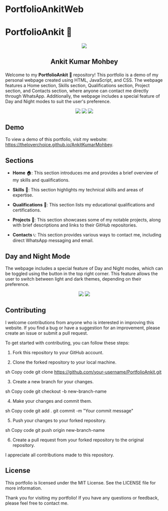 # PortfolioAnkitWeb

# PortfolioAnkit 🌟

<p align="center">
  <img src="https://img.icons8.com/cotton/100/000000/website.png"/>
</p>

## <p align="center">Ankit Kumar Mohbey</p>

Welcome to my **PortfolioAnkit** 🌟 repository! This portfolio is a demo of my personal webpage created using HTML, JavaScript, and CSS. The webpage features a Home section, Skills section, Qualifications section, Project section, and Contacts section, where anyone can contact me directly through WhatsApp. Additionally, the webpage includes a special feature of Day and Night modes to suit the user's preference.

<p align="center">
  <img src="https://img.icons8.com/color/64/000000/html-5--v1.png"/>
  <img src="https://img.icons8.com/color/64/000000/css3.png"/>
  <img src="https://img.icons8.com/color/64/000000/javascript--v1.png"/>
</p>

## Demo

To view a demo of this portfolio, visit my website: https://theloverchoice.github.io/AnkitKumarMohbey.

## Sections

- **Home** 🏠: This section introduces me and provides a brief overview of my skills and qualifications.

- **Skills** 🚀: This section highlights my technical skills and areas of expertise.

- **Qualifications** 📜: This section lists my educational qualifications and certifications.

- **Projects** 🌟: This section showcases some of my notable projects, along with brief descriptions and links to their GitHub repositories.

- **Contacts** 📞: This section provides various ways to contact me, including direct WhatsApp messaging and email.

## Day and Night Mode

The webpage includes a special feature of Day and Night modes, which can be toggled using the button in the top right corner. This feature allows the user to switch between light and dark themes, depending on their preference.

<p align="center">
  <img src="https://img.icons8.com/color/64/000000/sun.png"/>
  <img src="https://img.icons8.com/color/64/000000/moon-satellite.png"/>
</p>

## Contributing
I welcome contributions from anyone who is interested in improving this website. If you find a bug or have a suggestion for an improvement, please create an issue or submit a pull request.

To get started with contributing, you can follow these steps:

1. Fork this repository to your GitHub account.

2. Clone the forked repository to your local machine.

sh
Copy code
git clone https://github.com/your-username/PortfolioAnkit.git

3. Create a new branch for your changes.

sh
Copy code
git checkout -b new-branch-name

4. Make your changes and commit them.

sh
Copy code
git add .
git commit -m "Your commit message"

5. Push your changes to your forked repository.

sh
Copy code
git push origin new-branch-name

6. Create a pull request from your forked repository to the original repository.

I appreciate all contributions made to this repository.


## License

This portfolio is licensed under the MIT License. See the LICENSE file for more information.

Thank you for visiting my portfolio! If you have any questions or feedback, please feel free to contact me.